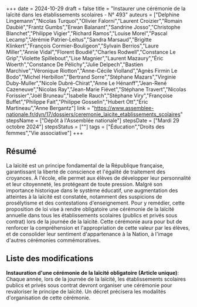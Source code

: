 +++
date = 2024-10-29
draft = false
title = "Instaurer une cérémonie de la laïcité dans les établissements scolaires - N° 493"
auteurs = ["Delphine Lingemann","Nicolas Turquoi","Olivier Falorni","Laurent Croizier","Romain Daubié","Frantz Gumbs","Erwan Balanant","Sandrine Josso","Christophe Blanchet","Philippe Vigier","Richard Ramos","Louise Morel","Pascal Lecamp","Jérémie Patrier-Leitus","Sandra Marsaud","Brigitte Klinkert","François Cormier-Bouligeon","Sylvain Berrios","Laure Miller","Annie Vidal","Florent Boudié","Charles Rodwell","Constance Le Grip","Violette Spillebout","Lise Magnier","Laurent Mazaury","Éric Woerth","Constance De Pélichy","Julie Delpech","Bastien Marchive","Véronique Riotton","Anne-Cécile Violland","Agnès Firmin Le Bodo","Michel Herbillon","Bertrand Sorre","Stéphane Mazars","Virginie Duby-Muller","Nicole Dubré-Chirat","Anne Le Hénanff","Jean-René Cazeneuve","Nicolas Ray","Jean-Marie Fiévet","Stéphane Travert","Nicolas Forissier","Joël Bruneau","Isabelle Rauch","Stéphane Viry","Françoise Buffet","Philippe Fait","Philippe Gosselin","Hubert Ott","Éric Martineau","Anne Bergantz"]
link = "https://www.assemblee-nationale.fr/dyn/17/dossiers/ceremonie_laicite_etablissements_scolaires"
stepsName = ["Dépôt à l'Assemblée nationale"]
stepsDate = ["Mardi 29 octobre 2024"]
stepsStatus = [""]
tags = ["Éducation","Droits des femmes","Vie associative"]
+++

## Résumé

La laïcité est un principe fondamental de la République française, garantissant la liberté de conscience et l'égalité de traitement des croyances. À l'école, elle permet aux élèves de développer leur personnalité et leur citoyenneté, les protégeant de toute pression. Malgré son importance historique dans le système éducatif, une augmentation des atteintes à la laïcité est constatée, notamment des suspicions de prosélytisme et des contestations d'enseignement. Pour y remédier, cette proposition de loi vise à rendre obligatoire une cérémonie de la laïcité annuelle dans tous les établissements scolaires (publics et privés sous contrat) lors de la journée de la laïcité. Cette cérémonie aura pour but de renforcer la compréhension et l'appropriation de cette valeur par les élèves, et de consolider leur sentiment d'appartenance à la Nation, à l'image d'autres cérémonies commémoratives.

## Liste des modifications

**Instauration d'une cérémonie de la laïcité obligatoire (Article unique)**: Chaque année, lors de la journée de la laïcité, les établissements scolaires publics et privés sous contrat devront organiser une cérémonie pour revaloriser le principe de laïcité. Un décret précisera les modalités d'organisation de cette cérémonie.
